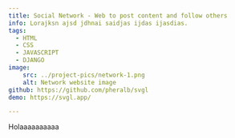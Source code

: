 ```yaml
---
title: Social Network - Web to post content and follow others
info: Lorajksn ajsd jdhnai saidjas ijdas ijasdias.
tags:
  - HTML
  - CSS
  - JAVASCRIPT
  - DJANGO
image:  
    src: ../project-pics/network-1.png
    alt: Network website image
github: https://github.com/pheralb/svgl
demo: https://svgl.app/

---
```






Holaaaaaaaaaa
